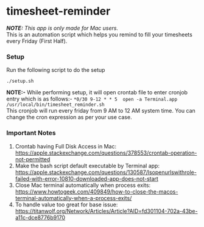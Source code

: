 # timesheet-reminder
_**NOTE:** This app is only made for Mac users._<br>
This is an automation script which helps you remind to fill your timesheets every Friday (First Half).<br>

### Setup
Run the following script to do the setup
```console
./setup.sh
```
**NOTE:-** While performing setup, it will open crontab file to enter cronjob entry which is as follows:-
`*0/30 9-12 * * 5  open -a Terminal.app /usr/local/bin/timesheet_reminder.sh`
<br>This cronjob will run every friday from 9 AM to 12 AM system time. You can change the cron expression as per your use case.

### Important Notes
1) Crontab having Full Disk Access in Mac: https://apple.stackexchange.com/questions/378553/crontab-operation-not-permitted<br>
2) Make the bash script default executable by Terminal app: https://apple.stackexchange.com/questions/130587/lsopenurlswithrole-failed-with-error-10810-downloaded-app-does-not-start<br>
3) Close Mac terminal automatically when process exits: https://www.howtogeek.com/409849/how-to-close-the-macos-terminal-automatically-when-a-process-exits/<br>
4) To handle value too great for base issue: https://titanwolf.org/Network/Articles/Article?AID=fd301104-702a-43be-a11c-dce8776b9170<br>
